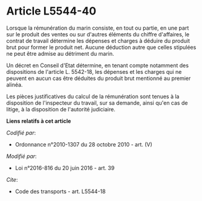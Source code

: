 # Article L5544-40

Lorsque la rémunération du marin consiste, en tout ou partie, en une part sur le produit des ventes ou sur d'autres éléments
du chiffre d'affaires, le contrat de travail détermine les dépenses et charges à déduire du produit brut pour former le
produit net. Aucune déduction autre que celles stipulées ne peut être admise au détriment du marin. 

Un décret en Conseil d'Etat détermine, en tenant compte notamment des dispositions de l'article L. 5542-18, les dépenses et
les charges qui ne peuvent en aucun cas être déduites du produit brut mentionné au premier alinéa. 

Les pièces justificatives du calcul de la rémunération sont tenues à la disposition de l'inspecteur du travail, sur sa
demande, ainsi qu'en cas de litige, à la disposition de l'autorité judiciaire.

**Liens relatifs à cet article**

_Codifié par_:

  - Ordonnance n°2010-1307 du 28 octobre 2010 - art. (V)

_Modifié par_:

  - Loi n°2016-816 du 20 juin 2016 - art. 39

_Cite_:

  - Code des transports - art. L5544-18
